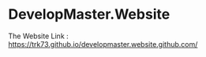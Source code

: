 # DevelopMaster.Website

The Website Link : https://trk73.github.io/developmaster.website.github.com/
